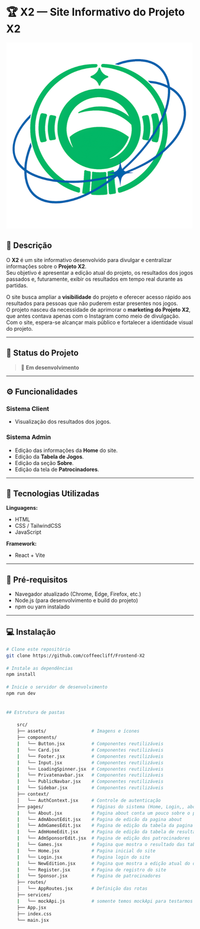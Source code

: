 # 🏆 X2 — Site Informativo do Projeto X2

 ![Projeto X2](./public/webLogo.png)


## 📖 Descrição
 
O **X2** é um site informativo desenvolvido para divulgar e centralizar informações sobre o **Projeto X2**.  
Seu objetivo é apresentar a edição atual do projeto, os resultados dos jogos passados e, futuramente, exibir os resultados em tempo real durante as partidas.
 
O site busca ampliar a **visibilidade** do projeto e oferecer acesso rápido aos resultados para pessoas que não puderem estar presentes nos jogos.  
O projeto nasceu da necessidade de aprimorar o **marketing do Projeto X2**, que antes contava apenas com o Instagram como meio de divulgação.  
Com o site, espera-se alcançar mais público e fortalecer a identidade visual do projeto.
 
---
 
## 🚧 Status do Projeto
 
> 🔨 **Em desenvolvimento**
 
---
 
## ⚙️ Funcionalidades
 
### Sistema **Client**
- Visualização dos resultados dos jogos.
 
### Sistema **Admin**
- Edição das informações da **Home** do site.  
- Edição da **Tabela de Jogos**.  
- Edição da seção **Sobre**.  
- Edição da tela de **Patrocinadores**.
 
---
 
## 🧠 Tecnologias Utilizadas
 
**Linguagens:**  
- HTML  
- CSS / TailwindCSS  
- JavaScript  
 
**Framework:**  
- React + Vite  
 
---
 
## 🧩 Pré-requisitos
 
- Navegador atualizado (Chrome, Edge, Firefox, etc.)  
- Node.js (para desenvolvimento e build do projeto)  
- npm ou yarn instalado
 
---
 
## 💻 Instalação
 
```bash
# Clone este repositório
git clone https://github.com/coffeecliff/Frontend-X2
 
# Instale as dependências
npm install
 
# Inicie o servidor de desenvolvimento
npm run dev


## Estrutura de pastas

    src/
    ├── assets/                 # Imagens e ícones
    ├── components/
    |   └── Button.jsx          # Componentes reutilizáveis
    |   └── Card.jsx            # Componentes reutilizáveis
    |   └── Footer.jsx          # Componentes reutilizáveis
    |   └── Input.jsx           # Componentes reutilizáveis
    |   └── LoadingSpinner.jsx  # Componentes reutilizáveis
    |   └── Privatenavbar.jsx   # Componentes reutilizáveis
    |   └── PublicNavbar.jsx    # Componentes reutilizáveis
    |   └── Sidebar.jsx         # Componentes reutilizáveis
    ├── context/
    │   └── AuthContext.jsx     # Controle de autenticação
    ├── pages/                  # Páginas do sistema (Home, Login,, about, etc.)
    |   └── About.jsx           # Pagina about conta um pouco sobre o projeto          
    |   └── AdmAboutEdit.jsx    # Pagina de edicão da pagina about          
    |   └── AdmGamesEdit.jsx    # Pagina de edição da tabela da pagina jogos                
    |   └── AdmHomeEdit.jsx     # Pagina de edição da tabela de resultados da home               
    |   └── AdmSponsorEdit.jsx  # Pagina de edição dos patrocinadores                   
    |   └── Games.jsx           # Pagina que mostra o resultado das tabelas dos jogos          
    |   └── Home.jsx            # Pagina inicial do site        
    |   └── Login.jsx           # Pagina login do site         
    |   └── NewEdition.jsx      # Pagina que mostra a edição atual do desafio              
    |   └── Register.jsx        # Pagina de registro do site              
    |   └── Sponsor.jsx         # Pagina de patrocinadores            
    ├── routes/
    │   └── AppRoutes.jsx       # Definição das rotas
    ├── services/
    |   └── mockApi.js          # somente temos mockApi para testarmos a autenticação e entrarmos na page adm           
    ├── App.jsx
    ├── index.css
    └── main.jsx
